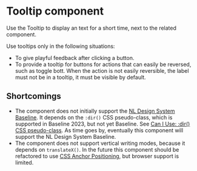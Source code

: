 <!-- @license CC0-1.0 -->

# Tooltip component

Use the Tooltip to display an text for a short time, next to the related component.

Use tooltips only in the following situations:

- To give playful feedback after clicking a button.
- To provide a tooltip for buttons for actions that can easily be reversed, such as toggle bott. When the action is not easily reversible, the label must not be in a tooltip, it must be visible by default.

## Shortcomings

- The component does not initially support the [NL Design System Baseline](https://nldesignsystem.nl/baseline/). It depends on the `:dir()` CSS pseudo-class, which is supported in Baseline 2023, but not yet Baseline. See [Can I Use: :dir() CSS pseudo-class](https://caniuse.com/css-dir-pseudo). As time goes by, eventually this component will support the NL Design System Baseline.
- The component does not support vertical writing modes, because it depends on `translateX()`. In the future this component should be refactored to use [CSS Anchor Positioning](https://developer.mozilla.org/en-US/docs/Web/CSS/CSS_anchor_positioning), but browser support is limited.
